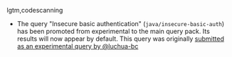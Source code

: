 lgtm,codescanning
* The query "Insecure basic authentication" (`java/insecure-basic-auth`) has been promoted from experimental to the main query pack. Its results will now appear by default. This query was originally [submitted as an experimental query by @luchua-bc](https://github.com/github/codeql/pull/3976)